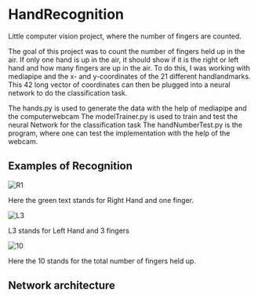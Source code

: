 # HandRecognition
Little computer vision project, where the number of fingers are counted. 

The goal of this project was to count the number of fingers held up in the air. If only one hand is up in the air, it should show if it is the right or left hand and how many fingers are up in the air. To do this, I was working with mediapipe and the x- and y-coordinates of the 21 different handlandmarks. This 42 long vector of coordinates can then be plugged into a neural network to do the classification task.

The hands.py is used to generate the data with the help of mediapipe and the computerwebcam
The modelTrainer.py is used to train and test the neural Network for the classification task
The handNumberTest.py is the program, where one can test the implementation with the help of the webcam.

## Examples of Recognition

![R1](https://user-images.githubusercontent.com/56148594/134936016-9dabaeaf-0efe-49a4-8628-01ad42a1d7b6.png)

Here the green text stands for Right Hand and one finger.

![L3](https://user-images.githubusercontent.com/56148594/134936399-df40632b-34b7-4f4e-ac8c-53a7e0d77d6c.png)

L3 stands for Left Hand and 3 fingers

![10](https://user-images.githubusercontent.com/56148594/134936445-47368b78-703e-4ad8-8cc5-38df6fd33a34.png)

Here the 10 stands for the total number of fingers held up.

## Network architecture

